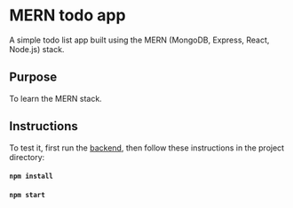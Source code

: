 # MERN todo app

A simple todo list app built using the MERN (MongoDB, Express, React, Node.js) stack.

## Purpose

To learn the MERN stack.

## Instructions
To test it, first run the [backend](https://github.com/ogKamy/mern-todo-app-backend), then follow these instructions in the project directory:

#### `npm install`
#### `npm start`



